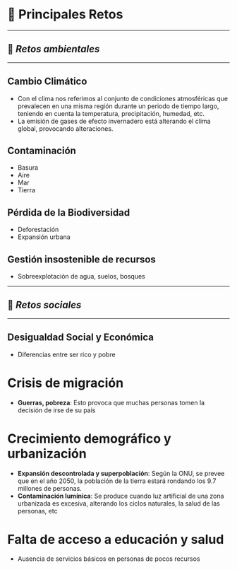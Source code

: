 # 🔆 Principales Retos

---

## 🥀 _Retos ambientales_

---

## Cambio Climático
- Con el clima nos referimos al conjunto de condiciones atmosféricas que prevalecen en una misma región durante un periodo de tiempo largo, teniendo en cuenta la temperatura, precipitación, humedad, etc.
- La emisión de gases de efecto invernadero está alterando el clima global, provocando alteraciones.

## Contaminación
- Basura
- Aire
- Mar
- Tierra

## Pérdida de la Biodiversidad
- Deforestación
- Expansión urbana

## Gestión insostenible de recursos
- Sobreexplotación de agua, suelos, bosques

---

## 🥴 _Retos sociales_

---

## Desigualdad Social y Económica
- Diferencias entre ser rico y pobre

# Crisis de migración
- **Guerras, pobreza**: Esto provoca que muchas personas tomen la decisión de irse de su país

# Crecimiento demográfico y urbanización
- **Expansión descontrolada y superpoblación**: Según la ONU, se prevee que en el año 2050, la población de la tierra estará rondando los 9.7 millones de personas.
- **Contaminación lumínica**: Se produce cuando luz artificial de una zona urbanizada es excesiva, alterando los ciclos naturales, la salud de las personas, etc

# Falta de acceso a educación y salud
- Ausencia de servicios básicos en personas de pocos recursos
